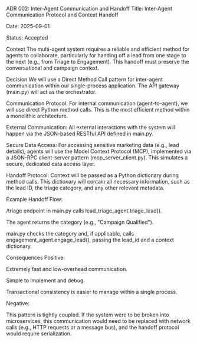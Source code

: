 ADR 002: Inter-Agent Communication and Handoff
Title: Inter-Agent Communication Protocol and Context Handoff

Date: 2025-09-01

Status: Accepted

Context
The multi-agent system requires a reliable and efficient method for agents to collaborate, particularly for handing off a lead from one stage to the next (e.g., from Triage to Engagement). This handoff must preserve the conversational and campaign context.

Decision
We will use a Direct Method Call pattern for inter-agent communication within our single-process application. The API gateway (main.py) will act as the orchestrator.

Communication Protocol: For internal communication (agent-to-agent), we will use direct Python method calls. This is the most efficient method within a monolithic architecture.

External Communication: All external interactions with the system will happen via the JSON-based RESTful API defined in main.py.

Secure Data Access: For accessing sensitive marketing data (e.g., lead details), agents will use the Model Context Protocol (MCP), implemented via a JSON-RPC client-server pattern (mcp_server_client.py). This simulates a secure, dedicated data access layer.

Handoff Protocol: Context will be passed as a Python dictionary during method calls. This dictionary will contain all necessary information, such as the lead ID, the triage category, and any other relevant metadata.

Example Handoff Flow:

/triage endpoint in main.py calls lead_triage_agent.triage_lead().

The agent returns the category (e.g., "Campaign Qualified").

main.py checks the category and, if applicable, calls engagement_agent.engage_lead(), passing the lead_id and a context dictionary.

Consequences
Positive:

Extremely fast and low-overhead communication.

Simple to implement and debug.

Transactional consistency is easier to manage within a single process.

Negative:

This pattern is tightly coupled. If the system were to be broken into microservices, this communication would need to be replaced with network calls (e.g., HTTP requests or a message bus), and the handoff protocol would require serialization.